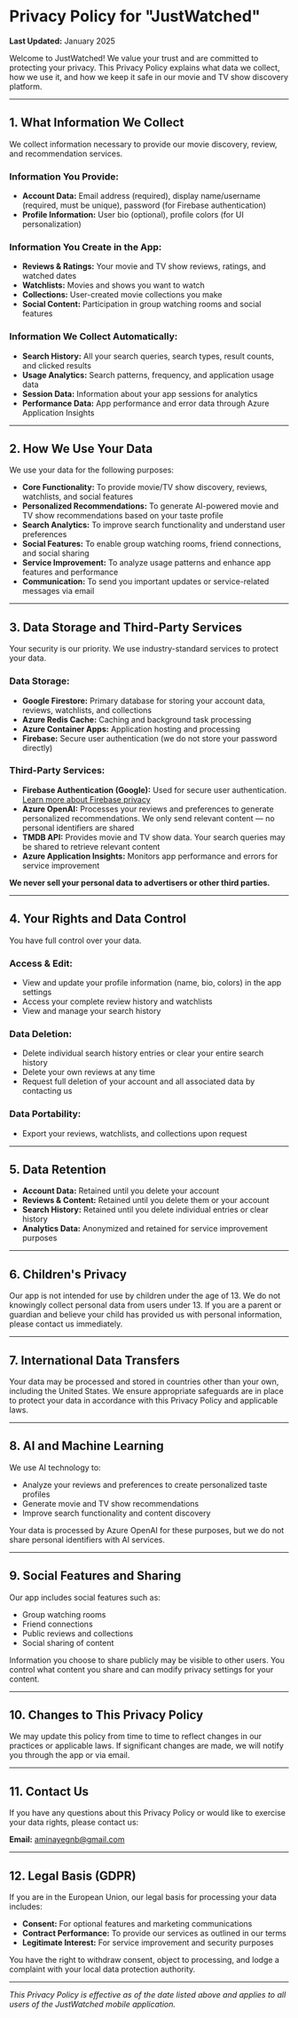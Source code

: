 # Privacy Policy for "JustWatched"

**Last Updated:** January 2025

Welcome to JustWatched! We value your trust and are committed to protecting your privacy. This Privacy Policy explains what data we collect, how we use it, and how we keep it safe in our movie and TV show discovery platform.

---

## 1. What Information We Collect

We collect information necessary to provide our movie discovery, review, and recommendation services.

### Information You Provide:
- **Account Data:** Email address (required), display name/username (required, must be unique), password (for Firebase authentication)
- **Profile Information:** User bio (optional), profile colors (for UI personalization)

### Information You Create in the App:
- **Reviews & Ratings:** Your movie and TV show reviews, ratings, and watched dates
- **Watchlists:** Movies and shows you want to watch
- **Collections:** User-created movie collections you make
- **Social Content:** Participation in group watching rooms and social features

### Information We Collect Automatically:
- **Search History:** All your search queries, search types, result counts, and clicked results
- **Usage Analytics:** Search patterns, frequency, and application usage data
- **Session Data:** Information about your app sessions for analytics
- **Performance Data:** App performance and error data through Azure Application Insights

---

## 2. How We Use Your Data

We use your data for the following purposes:

- **Core Functionality:** To provide movie/TV show discovery, reviews, watchlists, and social features
- **Personalized Recommendations:** To generate AI-powered movie and TV show recommendations based on your taste profile
- **Search Analytics:** To improve search functionality and understand user preferences
- **Social Features:** To enable group watching rooms, friend connections, and social sharing
- **Service Improvement:** To analyze usage patterns and enhance app features and performance
- **Communication:** To send you important updates or service-related messages via email

---

## 3. Data Storage and Third-Party Services

Your security is our priority. We use industry-standard services to protect your data.

### Data Storage:
- **Google Firestore:** Primary database for storing your account data, reviews, watchlists, and collections
- **Azure Redis Cache:** Caching and background task processing
- **Azure Container Apps:** Application hosting and processing
- **Firebase:** Secure user authentication (we do not store your password directly)

### Third-Party Services:
- **Firebase Authentication (Google):** Used for secure user authentication. [Learn more about Firebase privacy](https://policies.google.com/privacy)
- **Azure OpenAI:** Processes your reviews and preferences to generate personalized recommendations. We only send relevant content — no personal identifiers are shared
- **TMDB API:** Provides movie and TV show data. Your search queries may be shared to retrieve relevant content
- **Azure Application Insights:** Monitors app performance and errors for service improvement

**We never sell your personal data to advertisers or other third parties.**

---

## 4. Your Rights and Data Control

You have full control over your data.

### Access & Edit:
- View and update your profile information (name, bio, colors) in the app settings
- Access your complete review history and watchlists
- View and manage your search history

### Data Deletion:
- Delete individual search history entries or clear your entire search history
- Delete your own reviews at any time
- Request full deletion of your account and all associated data by contacting us

### Data Portability:
- Export your reviews, watchlists, and collections upon request

---

## 5. Data Retention

- **Account Data:** Retained until you delete your account
- **Reviews & Content:** Retained until you delete them or your account
- **Search History:** Retained until you delete individual entries or clear history
- **Analytics Data:** Anonymized and retained for service improvement purposes

---

## 6. Children's Privacy

Our app is not intended for use by children under the age of 13. We do not knowingly collect personal data from users under 13. If you are a parent or guardian and believe your child has provided us with personal information, please contact us immediately.

---

## 7. International Data Transfers

Your data may be processed and stored in countries other than your own, including the United States. We ensure appropriate safeguards are in place to protect your data in accordance with this Privacy Policy and applicable laws.

---

## 8. AI and Machine Learning

We use AI technology to:
- Analyze your reviews and preferences to create personalized taste profiles
- Generate movie and TV show recommendations
- Improve search functionality and content discovery

Your data is processed by Azure OpenAI for these purposes, but we do not share personal identifiers with AI services.

---

## 9. Social Features and Sharing

Our app includes social features such as:
- Group watching rooms
- Friend connections
- Public reviews and collections
- Social sharing of content

Information you choose to share publicly may be visible to other users. You control what content you share and can modify privacy settings for your content.

---

## 10. Changes to This Privacy Policy

We may update this policy from time to time to reflect changes in our practices or applicable laws. If significant changes are made, we will notify you through the app or via email.

---

## 11. Contact Us

If you have any questions about this Privacy Policy or would like to exercise your data rights, please contact us:

**Email:** aminayegnb@gmail.com  

---

## 12. Legal Basis (GDPR)

If you are in the European Union, our legal basis for processing your data includes:
- **Consent:** For optional features and marketing communications
- **Contract Performance:** To provide our services as outlined in our terms
- **Legitimate Interest:** For service improvement and security purposes

You have the right to withdraw consent, object to processing, and lodge a complaint with your local data protection authority.

---

*This Privacy Policy is effective as of the date listed above and applies to all users of the JustWatched mobile application.*